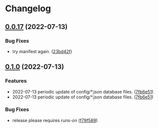# Changelog

## [0.0.17](https://github.com/jamesmoriarty/bsb/compare/v0.0.16...v0.0.17) (2022-07-13)


### Bug Fixes

* try manifest again. ([23bd42f](https://github.com/jamesmoriarty/bsb/commit/23bd42f597a3cb1822989290057171f9a4270d91))

## [0.1.0](https://github.com/jamesmoriarty/bsb/compare/v0.0.16...v0.1.0) (2022-07-13)


### Features

* 2022-07-13 periodic update of config/*.json database files. ([7fb6e51](https://github.com/jamesmoriarty/bsb/commit/7fb6e51d8c055be60095fad2161dc01cce514d67))
* 2022-07-13 periodic update of config/*.json database files. ([7fb6e51](https://github.com/jamesmoriarty/bsb/commit/7fb6e51d8c055be60095fad2161dc01cce514d67))


### Bug Fixes

* release please requires runs-on ([f79f589](https://github.com/jamesmoriarty/bsb/commit/f79f589e7ca07d127e5f9aba28224a552a8a43de))
